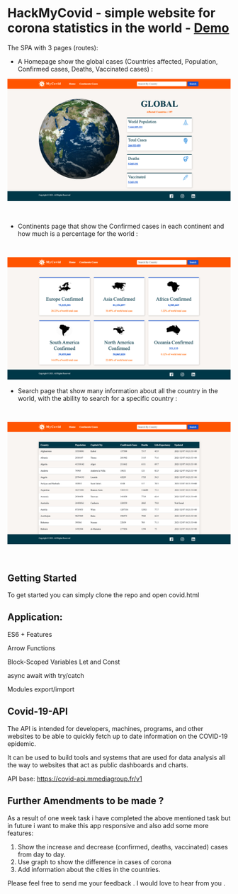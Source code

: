 # HackMyCovid - simple website for corona statistics in the world - <a href="">Demo</a>

The SPA with 3 pages (routes):

- A Homepage show the global cases (Countries affected, Population, Confirmed cases, Deaths, Vaccinated cases) :


<img  src='./public/ImagesForReadme/homePage.png' >
<p>&nbsp;</p>

- Continents page that show the Confirmed cases in each continent and how much is a percentage for the world :

<p>&nbsp;</p>

<img  src='./public/ImagesForReadme/continentsPage.png' >

- Search page that show many information about all the country in the world, with the ability to search for a specific country :

<p>&nbsp;</p>

<img  src='./public/ImagesForReadme/searchPage.png' >

<p>&nbsp;</p>

## Getting Started

To get started you can simply clone the repo and open covid.html

## Application:

ES6 + Features

Arrow Functions

Block-Scoped Variables Let and Const

async await with try/catch

Modules export/import

## Covid-19-API

The API is intended for developers, machines, programs, and other websites to be able to quickly fetch up to date information on the COVID-19 epidemic.

It can be used to build tools and systems that are used for data analysis all the way to websites that act as public dashboards and charts.

API base:
https://covid-api.mmediagroup.fr/v1

## Further Amendments to be made ?

As a result of one week task i have completed the above mentioned task but in future i want to make this app responsive and also add some more features:

1. Show the increase and decrease (confirmed, deaths, vaccinated) cases from day to day.
2. Use graph to show the difference in cases of corona
3. Add information about the cities in the countries.

Please feel free to send me your feedback . I would love to hear from you . 
